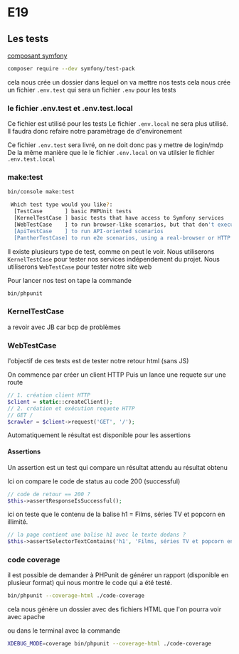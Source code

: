 # E19

## Les tests

[composant symfony](https://symfony.com/doc/5.4/testing.html)

```bash
composer require --dev symfony/test-pack
```

cela nous crée un dossier dans lequel on va mettre nos tests
cela nous crée un fichier `.env.test` qui sera un fichier `.env` pour les tests

### le fichier .env.test et .env.test.local

Ce fichier est utilisé pour les tests
Le fichier `.env.local` ne sera plus utilisé.
Il faudra donc refaire notre paramètrage de d'environement

Ce fichier `.env.test` sera livré, on ne doit donc pas y mettre de login/mdp
De la même manière que le le fichier `.env.local` on va utilsier le fichier `.env.test.local`

### make:test

```bash
bin/console make:test

 Which test type would you like?:
  [TestCase       ] basic PHPUnit tests
  [KernelTestCase ] basic tests that have access to Symfony services
  [WebTestCase    ] to run browser-like scenarios, but that don't execute JavaScript code
  [ApiTestCase    ] to run API-oriented scenarios
  [PantherTestCase] to run e2e scenarios, using a real-browser or HTTP client and a real web server
```

Il existe plusieurs type de test, comme on peut le voir.
Nous utiliserons `KernelTestCase` pour tester nos services indépendement du projet.
Nous utiliserons `WebTestCase` pour tester notre site web

Pour lancer nos test on tape la commande

```bash
bin/phpunit
```

### KernelTestCase

a revoir avec JB car bcp de problèmes

### WebTestCase

l'objectif de ces tests est de tester notre retour html (sans JS)

On commence par créer un client HTTP
Puis un lance une requete sur une route

```php
// 1. création client HTTP
$client = static::createClient();
// 2. création et exécution requete HTTP
// GET /
$crawler = $client->request('GET', '/');
```

Automatiquement le résultat est disponible pour les assertions

#### Assertions

Un assertion est un test qui compare un résultat attendu au résultat obtenu

Ici on compare le code de status au code 200 (successful)

```php
// code de retour == 200 ?
$this->assertResponseIsSuccessful();
```

ici on teste que le contenu de la balise h1 = Films, séries TV et popcorn en illimité.

```php
// la page contient une balise h1 avec le texte dedans ?
$this->assertSelectorTextContains('h1', 'Films, séries TV et popcorn en illimité.')
```

### code coverage

il est possible de demander à PHPunit de générer un rapport (disponible en plusieur format) qui nous montre le code qui a été testé.

```bash
bin/phpunit --coverage-html ./code-coverage
```

cela nous génère un dossier avec des fichiers HTML que l'on pourra voir avec apache

ou dans le terminal avec la commande

```bash
XDEBUG_MODE=coverage bin/phpunit --coverage-html ./code-coverage
```
